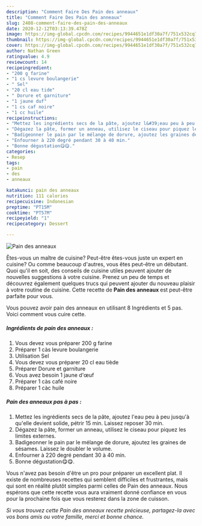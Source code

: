 ```yaml
---
description: "Comment Faire Des Pain des anneaux"
title: "Comment Faire Des Pain des anneaux"
slug: 2408-comment-faire-des-pain-des-anneaux
date: 2020-12-12T03:13:39.478Z
image: https://img-global.cpcdn.com/recipes/9944651e1df30a7f/751x532cq70/pain-des-anneaux-photo-principale-de-la-recette.jpg
thumbnail: https://img-global.cpcdn.com/recipes/9944651e1df30a7f/751x532cq70/pain-des-anneaux-photo-principale-de-la-recette.jpg
cover: https://img-global.cpcdn.com/recipes/9944651e1df30a7f/751x532cq70/pain-des-anneaux-photo-principale-de-la-recette.jpg
author: Nathan Green
ratingvalue: 4.9
reviewcount: 14
recipeingredient:
- "200 g farine"
- "1 cs levure boulangerie"
- " Sel"
- "20 cl eau tide"
- " Dorure et garniture"
- "1 jaune duf"
- "1 cs caf noire"
- "1 cc huile"
recipeinstructions:
- "Mettez les ingrédients secs de la pâte, ajoutez l&#39;eau peu à peu jusqu&#39;à qu&#39;elle devient solide, pétrir 15 min. Laissez reposer 30 min."
- "Dégazez la pâte, former un anneau, utilisez le ciseau pour piquez les limites externes."
- "Badigeonner le pain par le mélange de dorure, ajoutez les graines de sésames. Laissez le doubler le volume."
- "Enfourner à 220 degré pendant 30 à 40 min."
- "Bonne dégustation😋😋."
categories:
- Resep
tags:
- pain
- des
- anneaux

katakunci: pain des anneaux 
nutrition: 111 calories
recipecuisine: Indonesian
preptime: "PT15M"
cooktime: "PT57M"
recipeyield: "1"
recipecategory: Dessert

---
```



![Pain des anneaux](https://img-global.cpcdn.com/recipes/9944651e1df30a7f/751x532cq70/pain-des-anneaux-photo-principale-de-la-recette.jpg)

Êtes-vous un maître de cuisine? Peut-être êtes-vous juste un expert en cuisine? Ou comme beaucoup d'autres, vous êtes peut-être un débutant. Quoi qu'il en soit, des conseils de cuisine utiles peuvent ajouter de nouvelles suggestions à votre cuisine. Prenez un peu de temps et découvrez également quelques trucs qui peuvent ajouter du nouveau plaisir à votre routine de cuisine. Cette recette de <strong> Pain des anneaux </strong> est peut-être parfaite pour vous.

<!--inarticleads1-->

Vous pouvez avoir pain des anneaux en utilisant 8 Ingrédients et 5 pas. Voici comment vous cuire cette.

##### Ingrédients de pain des anneaux :

1. Vous devez vous préparer 200 g farine
1. Préparer 1 càs levure boulangerie
1. Utilisation  Sel
1. Vous devez vous préparer 20 cl eau tiède
1. Préparer  Dorure et garniture
1. Vous avez besoin 1 jaune d&#39;œuf
1. Préparer 1 càs café noire
1. Préparer 1 càc huile




<!--inarticleads2-->

##### Pain des anneaux pas à pas :

1. Mettez les ingrédients secs de la pâte, ajoutez l&#39;eau peu à peu jusqu&#39;à qu&#39;elle devient solide, pétrir 15 min. Laissez reposer 30 min.
1. Dégazez la pâte, former un anneau, utilisez le ciseau pour piquez les limites externes.
1. Badigeonner le pain par le mélange de dorure, ajoutez les graines de sésames. Laissez le doubler le volume.
1. Enfourner à 220 degré pendant 30 à 40 min.
1. Bonne dégustation😋😋.




<!--inarticleads1-->

<p>
Vous n'avez pas besoin d'être un pro pour préparer un excellent plat. Il existe de nombreuses recettes qui semblent difficiles et frustrantes, mais qui sont en réalité plutôt simples parmi celles de Pain des anneaux. Nous espérons que cette recette vous aura vraiment donné confiance en vous pour la prochaine fois que vous resterez dans la zone de cuisson.
</p>

<p>
<i>Si vous trouvez cette Pain des anneaux recette précieuse, partagez-la avec vos bons amis ou votre famille, merci et bonne chance.</i>
</p>

